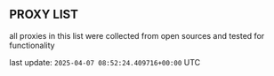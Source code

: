 ## PROXY LIST

all proxies in this list were collected from open sources and tested for functionality

last update: `2025-04-07 08:52:24.409716+00:00` UTC